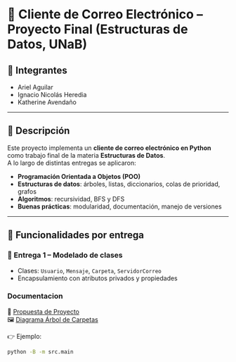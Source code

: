 # 📧 Cliente de Correo Electrónico – Proyecto Final (Estructuras de Datos, UNaB)

## 👥 Integrantes
- Ariel Aguilar  
- Ignacio Nicolás Heredia  
- Katherine Avendaño  

---

## 📌 Descripción
Este proyecto implementa un **cliente de correo electrónico en Python** como trabajo final de la materia **Estructuras de Datos**.  
A lo largo de distintas entregas se aplicaron:
- **Programación Orientada a Objetos (POO)**  
- **Estructuras de datos**: árboles, listas, diccionarios, colas de prioridad, grafos  
- **Algoritmos**: recursividad, BFS y DFS  
- **Buenas prácticas**: modularidad, documentación, manejo de versiones  

---

## 🚀 Funcionalidades por entrega

### 🔹 Entrega 1 – Modelado de clases
- Clases: `Usuario`, `Mensaje`, `Carpeta`, `ServidorCorreo`  
- Encapsulamiento con atributos privados y propiedades  

### Documentacion
📄 [Propuesta de Proyecto](docs/Propuesta_de_proyecto.pdf)  
🖼 [Diagrama Árbol de Carpetas](docs/Diagramas/arbol_carpetas.png)  

👉 Ejemplo:  
```bash
python -B -m src.main




